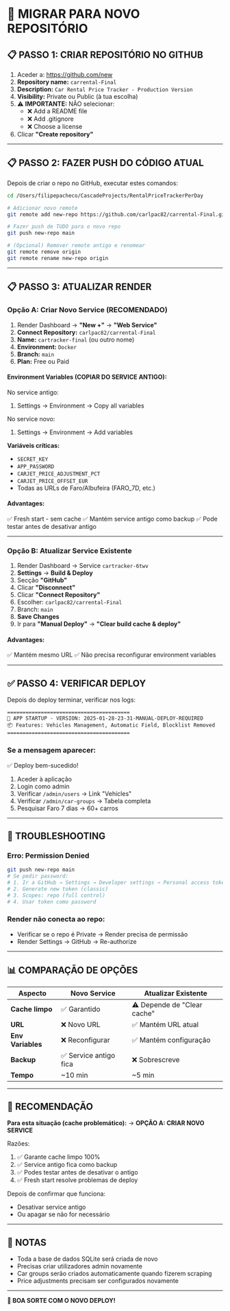 # 🚀 MIGRAR PARA NOVO REPOSITÓRIO

## 📋 PASSO 1: CRIAR REPOSITÓRIO NO GITHUB

1. Aceder a: https://github.com/new
2. **Repository name:** `carrental-Final`
3. **Description:** `Car Rental Price Tracker - Production Version`
4. **Visibility:** Private ou Public (à tua escolha)
5. ⚠️ **IMPORTANTE:** NÃO selecionar:
   - ❌ Add a README file
   - ❌ Add .gitignore
   - ❌ Choose a license
6. Clicar **"Create repository"**

---

## 📋 PASSO 2: FAZER PUSH DO CÓDIGO ATUAL

Depois de criar o repo no GitHub, executar estes comandos:

```bash
cd /Users/filipepacheco/CascadeProjects/RentalPriceTrackerPerDay

# Adicionar novo remote
git remote add new-repo https://github.com/carlpac82/carrental-Final.git

# Fazer push de TUDO para o novo repo
git push new-repo main

# (Opcional) Remover remote antigo e renomear
git remote remove origin
git remote rename new-repo origin
```

---

## 📋 PASSO 3: ATUALIZAR RENDER

### **Opção A: Criar Novo Service (RECOMENDADO)**

1. Render Dashboard → **"New +"** → **"Web Service"**
2. **Connect Repository:** `carlpac82/carrental-Final`
3. **Name:** `cartracker-final` (ou outro nome)
4. **Environment:** `Docker`
5. **Branch:** `main`
6. **Plan:** Free ou Paid

#### **Environment Variables (COPIAR DO SERVICE ANTIGO):**

No service antigo:
1. Settings → Environment → Copy all variables

No service novo:
1. Settings → Environment → Add variables

**Variáveis críticas:**
- `SECRET_KEY`
- `APP_PASSWORD`
- `CARJET_PRICE_ADJUSTMENT_PCT`
- `CARJET_PRICE_OFFSET_EUR`
- Todas as URLs de Faro/Albufeira (FARO_7D, etc.)

#### **Advantages:**
✅ Fresh start - sem cache
✅ Mantém service antigo como backup
✅ Pode testar antes de desativar antigo

---

### **Opção B: Atualizar Service Existente**

1. Render Dashboard → Service `cartracker-6twv`
2. **Settings** → **Build & Deploy**
3. Secção **"GitHub"**
4. Clicar **"Disconnect"**
5. Clicar **"Connect Repository"**
6. Escolher: `carlpac82/carrental-Final`
7. Branch: `main`
8. **Save Changes**
9. Ir para **"Manual Deploy"** → **"Clear build cache & deploy"**

#### **Advantages:**
✅ Mantém mesmo URL
✅ Não precisa reconfigurar environment variables

---

## ✅ PASSO 4: VERIFICAR DEPLOY

Depois do deploy terminar, verificar nos logs:

```
========================================
🚀 APP STARTUP - VERSION: 2025-01-28-23-31-MANUAL-DEPLOY-REQUIRED
📦 Features: Vehicles Management, Automatic Field, Blocklist Removed
========================================
```

### **Se a mensagem aparecer:**
✅ Deploy bem-sucedido!

1. Aceder à aplicação
2. Login como admin
3. Verificar `/admin/users` → Link "Vehicles"
4. Verificar `/admin/car-groups` → Tabela completa
5. Pesquisar Faro 7 dias → 60+ carros

---

## 🔧 TROUBLESHOOTING

### **Erro: Permission Denied**
```bash
git push new-repo main
# Se pedir password:
# 1. Ir a GitHub → Settings → Developer settings → Personal access tokens
# 2. Generate new token (classic)
# 3. Scopes: repo (full control)
# 4. Usar token como password
```

### **Render não conecta ao repo:**
- Verificar se o repo é Private → Render precisa de permissão
- Render Settings → GitHub → Re-authorize

---

## 📊 COMPARAÇÃO DE OPÇÕES

| Aspecto | Novo Service | Atualizar Existente |
|---------|--------------|---------------------|
| **Cache limpo** | ✅ Garantido | ⚠️ Depende de "Clear cache" |
| **URL** | ❌ Novo URL | ✅ Mantém URL atual |
| **Env Variables** | ❌ Reconfigurar | ✅ Mantém configuração |
| **Backup** | ✅ Service antigo fica | ❌ Sobrescreve |
| **Tempo** | ~10 min | ~5 min |

---

## 🎯 RECOMENDAÇÃO

**Para esta situação (cache problemático):**
→ **OPÇÃO A: CRIAR NOVO SERVICE**

Razões:
1. ✅ Garante cache limpo 100%
2. ✅ Service antigo fica como backup
3. ✅ Podes testar antes de desativar o antigo
4. ✅ Fresh start resolve problemas de deploy

Depois de confirmar que funciona:
- Desativar service antigo
- Ou apagar se não for necessário

---

## 📝 NOTAS

- Toda a base de dados SQLite será criada de novo
- Precisas criar utilizadores admin novamente
- Car groups serão criados automaticamente quando fizerem scraping
- Price adjustments precisam ser configurados novamente

---

**🚀 BOA SORTE COM O NOVO DEPLOY!**
